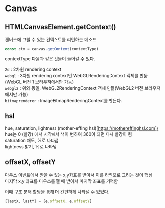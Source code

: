 # Canvas

## HTMLCanvasElement.getContext()
캔버스에 그릴 수 있는 컨텍스트를 리턴하는 메소드

```js
const ctx = canvas.getContext(contextType)
```
contextType 다음과 같은 것들이 들어갈 수 있다.

`2d` : 2차원 rendering context \
`webgl` : 3차원 rendering context인 WebGLRenderingContext 객체를 만듦(WebGL 버전 1 브라우저에서만 가능)\
`webgl2` :  위와 동일, WebGL2RenderingContext 객체 만듦(WebGL2 버전 브라우저에서만 가능)\
`bitmaprenderer` : ImageBitmapRenderingContext를 만든다. 

## hsl
hue, saturation, lightness 
(mother-effing hsl)[https://mothereffinghsl.com]\
hue는 0 (빨강) 에서 시작해서 색이 변하여 360이 되면 다시 빨강이 됨 \
saturation 채도, %로 나타냄\
lightness 밝기, %로 나타냄

## offsetX, offsetY
마우스 이벤트에서 받을 수 있는 x,y좌표를 받아서 이를 라인으로 그리는 것이 핵심\
마지막 x,y 좌표를 마우스를 뗄 때 받아서 마지막 좌표를 기억함

이때 구조 분해 할당을 통해 더 간편하게 나타낼 수 있었다.
```js
[lastX, lastY] = [e.offsetX, e.offsetY]
```
